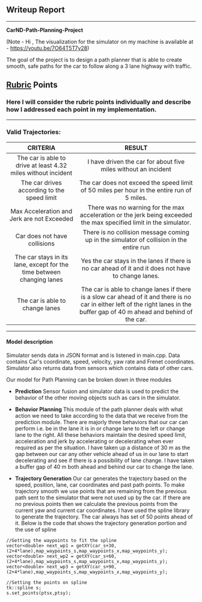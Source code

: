 ## Writeup Report

---

**CarND-Path-Planning-Project**

(Note - Hi , The visualization for the simulator on my machine is available at - https://youtu.be/7O64T5T7y28)

The goal of the project is to design a path planner that is able to create smooth, safe paths for the car to follow along a 3 lane highway with traffic.

## [Rubric](https://review.udacity.com/#!/rubrics/896/view) Points
### Here I will consider the rubric points individually and describe how I addressed each point in my implementation.  

---
### Valid Trajectories:
 CRITERIA|RESULT|
|:--------------:|:------------:|
|The car is able to drive at least 4.32 miles without incident|I have driven the car for about five miles without an incident|
|The car drives according to the speed limit|The car does not exceed the speed limit of 50 miles per hour in the entire run of 5 miles.|
|Max Acceleration and Jerk are not Exceeded|There was no warning for the max acceleration or the jerk being exceeded the max specified limit in the simulator. |
|Car does not have collisions| There is no collision message coming up in the simulator of collision in the entire run|
|The car stays in its lane, except for the time between changing lanes|Yes the car stays in the lanes if there is no car ahead of it and it does not have to change lanes.|
|The car is able to change lanes|The car is able to change lanes if there is a slow car ahead of it and there is no car in either left of the right lanes in the buffer gap of 40 m ahead and behind of the car.|

---
#### Model description

Simulator sends data in JSON format and is listened in main.cpp. Data contains Car's coordinate, speed, velocity, yaw rate and Frenet coordinates. Simulator also returns data from sensors which contains data of other cars.

Our model for Path Planning can be broken down in three modules

-   **Prediction**  Sensor fusion and simulator data is used to predict the behavior of the other moving objects such as cars in the simulator.
    
-   **Behavior Planning**  This module of the path planner deals with what action we need to take according to the data that we receive from the prediction module. There are majorly three behaviors that our car can perform i.e. be in the lane it is in or change lane to the left or change lane to the right. All these behaviors maintain the desired speed limit, acceleration and jerk by accelerating or decelerating when ever required as per the situation. I have taken up a distance of 30 m as the gap between our car any other vehicle ahead of us in our lane to start decelerating and see if there is a possibility of lane change. I have taken a buffer gap of 40 m both ahead and behind our car to change the lane. 
    
-   **Trajectory Generation**  Our car generates the trajectory based on the speed, position, lane, car coordinates and past path points. To make trajectory smooth we use points that are remaining from the previous path sent to the simulator that were not used up by the car. If there are no previous points then we calculate the previous points from the current yaw and current car coordinates. I have used the spline library to generate the trajectory. The car always has set of 50 points ahead of it.
Below is the code that shows the trajectory generation portion and the use of spline
```
//Getting the waypoints to fit the spline
vector<double> next_wp1 = getXY(car_s+30,(2+4*lane),map_waypoints_s,map_waypoints_x,map_waypoints_y);
vector<double> next_wp2 = getXY(car_s+60,(2+4*lane),map_waypoints_s,map_waypoints_x,map_waypoints_y);
vector<double> next_wp3 = getXY(car_s+90,(2+4*lane),map_waypoints_s,map_waypoints_x,map_waypoints_y);

//Setting the points on spline
tk::spline s;
s.set_points(ptsx,ptsy);

``` 
